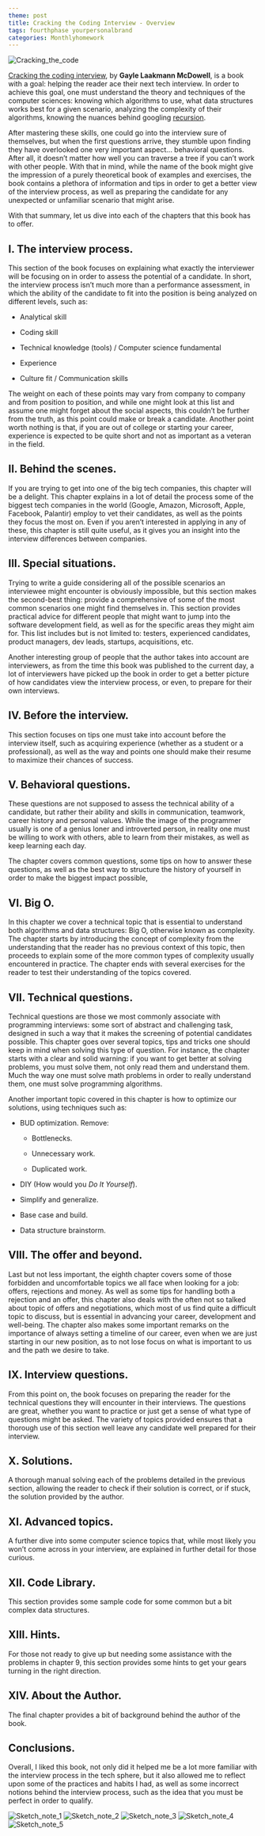 ```yaml
---
theme: post
title: Cracking the Coding Interview - Overview
tags: fourthphase yourpersonalbrand
categories: Monthlyhomework
---
```


![Cracking_the_code](https://images-na.ssl-images-amazon.com/images/I/41oYsXjLvZL._SX348_BO1,204,203,200_.jpg) 

[Cracking the coding interview](https://www.crackingthecodinginterview.com/), by **Gayle Laakmann McDowell**, is a book with a goal: helping the reader ace their next tech interview. In order to achieve this goal, one must understand the theory and techniques of the computer sciences: knowing which algorithms to use, what data structures works best for a given scenario, analyzing the complexity of their algorithms, knowing the nuances behind googling [recursion](https://www.google.com/search?q=recursion&oq=recursion&aqs=edge..69i57j0i512l6j69i60l2.1882j0j1&sourceid=chrome&ie=UTF-8). 

After mastering these skills, one could go into the interview sure of themselves, but when the first questions arrive, they stumble upon finding they have overlooked one very important aspect... behavioral questions. After all, it doesn’t matter how well you can traverse a tree if you can’t work with other people. With that in mind, while the name of the book might give the impression of a purely theoretical book of examples and exercises, the book contains a plethora of information and tips in order to get a better view of the interview process, as well as preparing the candidate for any unexpected or unfamiliar scenario that might arise. 

With that summary, let us dive into each of the chapters that this book has to offer. 

## I. The interview process. 

This section of the book focuses on explaining what exactly the interviewer will be focusing on in order to assess the potential of a candidate. In short, the interview process isn’t much more than a performance assessment, in which the ability of the candidate to fit into the position is being analyzed on different levels, such as: 

- Analytical skill 

- Coding skill 

- Technical knowledge (tools) / Computer science fundamental 

- Experience 

- Culture fit / Communication skills 

The weight on each of these points may vary from company to company and from position to position, and while one might look at this list and assume one might forget about the social aspects, this couldn’t be further from the truth, as this point could make or break a candidate. Another point worth nothing is that, if you are out of college or starting your career, experience is expected to be quite short and not as important as a veteran in the field. 

 

## II. Behind the scenes. 

If you are trying to get into one of the big tech companies, this chapter will be a delight. This chapter explains in a lot of detail the process some of the biggest tech companies in the world (Google, Amazon, Microsoft, Apple, Facebook, Palantir) employ to vet their candidates, as well as the points they focus the most on. Even if you aren’t interested in applying in any of these, this chapter is still quite useful, as it gives you an insight into the interview differences between companies. 

 

## III. Special situations. 

Trying to write a guide considering all of the possible scenarios an interviewee might encounter is obviously impossible, but this section makes the second-best thing: provide a comprehensive of some of the most common scenarios one might find themselves in. This section provides practical advice for different people that might want to jump into the software development field, as well as for the specific areas they might aim for. This list includes but is not limited to: testers, experienced candidates, product managers, dev leads, startups, acquisitions, etc. 

Another interesting group of people that the author takes into account are interviewers, as from the time this book was published to the current day, a lot of interviewers have picked up the book in order to get a better picture of how candidates view the interview process, or even, to prepare for their own interviews. 

 

## IV. Before the interview. 

This section focuses on tips one must take into account before the interview itself, such as acquiring experience (whether as a student or a professional), as well as the way and points one should make their resume to maximize their chances of success. 

 

## V. Behavioral questions. 

These questions are not supposed to assess the technical ability of a candidate, but rather their ability and skills in communication, teamwork, career history and personal values. While the image of the programmer usually is one of a genius loner and introverted person, in reality one must be willing to work with others, able to learn from their mistakes, as well as keep learning each day.  

The chapter covers common questions, some tips on how to answer these questions, as well as the best way to structure the history of yourself in order to make the biggest impact possible, 

 

## VI. Big O. 

In this chapter we cover a technical topic that is essential to understand both algorithms and data structures: Big O, otherwise known as complexity. The chapter starts by introducing the concept of complexity from the understanding that the reader has no previous context of this topic, then proceeds to explain some of the more common types of complexity usually encountered in practice. The chapter ends with several exercises for the reader to test their understanding of the topics covered. 

 

## VII. Technical questions. 

Technical questions are those we most commonly associate with programming interviews: some sort of abstract and challenging task, designed in such a way that it makes the screening of potential candidates possible. This chapter goes over several topics, tips and tricks one should keep in mind when solving this type of question. For instance, the chapter starts with a clear and solid warning: if you want to get better at solving problems, you must solve them, not only read them and understand them. Much the way one must solve math problems in order to really understand them, one must solve programming algorithms. 

Another important topic covered in this chapter is how to optimize our solutions, using techniques such as: 

- BUD optimization. Remove: 

    - Bottlenecks. 

    - Unnecessary work.  

    - Duplicated work. 

- DIY (How would you *Do It Yourself*). 

- Simplify and generalize. 

- Base case and build. 

- Data structure brainstorm. 

 

## VIII. The offer and beyond. 

Last but not less important, the eighth chapter covers some of those forbidden and uncomfortable topics we all face when looking for a job: offers, rejections and money. As well as some tips for handling both a rejection and an offer, this chapter also deals with the often not so talked about topic of offers and negotiations, which most of us find quite a difficult topic to discuss, but is essential in advancing your career, development and well-being. The chapter also makes some important remarks on the importance of always setting a timeline of our career, even when we are just starting in our new position, as to not lose focus on what is important to us and the path we desire to take. 

 

## IX. Interview questions. 

From this point on, the book focuses on preparing the reader for the technical questions they will encounter in their interviews. The questions are great, whether you want to practice or just get a sense of what type of questions might be asked. The variety of topics provided ensures that a thorough use of this section well leave any candidate well prepared for their interview. 

 

## X. Solutions. 

A thorough manual solving each of the problems detailed in the previous section, allowing the reader to check if their solution is correct, or if stuck, the solution provided by the author. 

 

## XI. Advanced topics. 

A further dive into some computer science topics that, while most likely you won’t come across in your interview, are explained in further detail for those curious. 

 

## XII. Code Library. 

This section provides some sample code for some common but a bit complex data structures. 

 

## XIII. Hints. 

For those not ready to give up but needing some assistance with the problems in chapter 9, this section provides some hints to get your gears turning in the right direction. 

 

## XIV. About the Author. 

The final chapter provides a bit of background behind the author of the book. 

 

## Conclusions. 

Overall, I liked this book, not only did it helped me be a lot more familiar with the interview process in the tech sphere, but it also allowed me to reflect upon some of the practices and habits I had, as well as some incorrect notions behind the interview process, such as the idea that you must be perfect in order to qualify. 



![Sketch_note_1](https://raw.githubusercontent.com/Al-0/Encora-Apprenticeship/main/sketches/Week_15/WhatsApp%20Image%202022-01-24%20at%203.57.06%20PM.jpeg)
![Sketch_note_2](https://raw.githubusercontent.com/Al-0/Encora-Apprenticeship/main/sketches/Week_15/WhatsApp%20Image%202022-01-24%20at%203.57.06%20PM%20(1).jpeg)
![Sketch_note_3](https://raw.githubusercontent.com/Al-0/Encora-Apprenticeship/main/sketches/Week_15/WhatsApp%20Image%202022-01-24%20at%203.57.06%20PM%20(2).jpeg)
![Sketch_note_4](https://raw.githubusercontent.com/Al-0/Encora-Apprenticeship/main/sketches/Week_15/WhatsApp%20Image%202022-01-24%20at%203.57.06%20PM%20(3).jpeg)
![Sketch_note_5](https://raw.githubusercontent.com/Al-0/Encora-Apprenticeship/main/sketches/Week_15/WhatsApp%20Image%202022-01-24%20at%203.57.06%20PM%20(4).jpeg)
